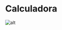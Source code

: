 # Calculadora 

 ![alt](https://cdn.discordapp.com/attachments/1003063621535924244/1003886472065204284/unknown.png)